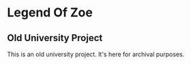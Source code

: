# Legend Of Zoe
## Old University Project
This is an old university project. It's here for archival purposes.
